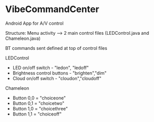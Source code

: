 # VibeCommandCenter

Android App for A/V control 

Structure: 
Menu activity --> 2 main control files (LEDControl.java and Chameleon.java)

BT commands sent defined at top of control files 

LEDControl
- LED on/off switch - "ledon", "ledoff"
- Brightness control buttons - "brighten","dim"
- Cloud on/off switch - "cloudon","cloudoff"

Chameleon
- Button 0,0 = "choiceone"
- Button 0,1 = "choicetwo"
- Button 1,0 = "choicethree"
- Button 1,1 = "choiceoff"
